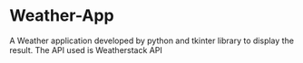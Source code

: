 # Weather-App
A Weather application developed by python and tkinter library to display the result. The API used is Weatherstack API
